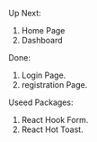 Up Next:
1. Home Page
2. Dashboard

Done:

1. Login Page.
2. registration Page.

Useed Packages:

1. React Hook Form.
2. React Hot Toast.
